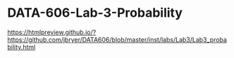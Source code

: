 # DATA-606-Lab-3-Probability
https://htmlpreview.github.io/?https://github.com/jbryer/DATA606/blob/master/inst/labs/Lab3/Lab3_probability.html
